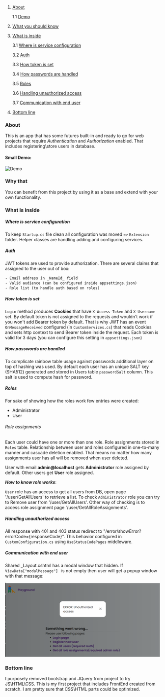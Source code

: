 1. [About](#About)

   1.1 [Demo](#Small-Demo)

2. [What you should know](#What-you-should-know)
3. [What is inside](#What-is-inside)

   3.1 [Where is service configuration](#Where-is-service-configuration)

   3.2 [Auth](#Auth)

   3.3 [How token is set](#How-token-is-set)

   3.4 [How passwords are handled](#How-passwords-are-handled)

   3.5 [Roles](#Roles)

   3.6 [Handling unauthorized access](#Handling-unauthorized-access)

   3.7 [Communication with end user](#Communication-with-end-user)

4. [Bottom line](#Bottom-line)

### About

This is an app that has some futures built-in and ready to go
for web projects that require _Authentication_ and _Authorization_ enabled.
That includes registering\store users in database.

#### Small Demo:

![Demo](readmeContent/playgroundDemo.gif)

### Why that

You can benefit from this project by using it as a base and extend
with your own functionality.

### What is inside

##### Where is service configuration

To keep `Startup.cs` file clean all configuration was moved `=>` `Extension`
folder. Helper classes are handling adding and configuring services.

##### Auth

JWT tokens are used to provide authorization. There are several claims that assigned to the user out of box:

```
- Email address in _NameId_ field
- Valid audience (can be configured inside appsettings.json)
- Role list (to handle auth based on roles)
```

##### How token is set

`Login` method produces **Cookies** that have `X-Access-Token` and `X-Username` set.
By default token is not assigned to the requests and wouldn't work if you won't
add Bearer token by default.
That is why JWT has an event `OnMessageReceived` configured (in `CustomServices.cs`) that
reads Cookies and sets http context to send Bearer token inside the request.
Each token is valid for 3 days (you can configure this setting in `appsettings.json`)

##### How passwords are handled

To complicate rainbow table usage against passwords additional layer on top of hashing was used.
By default each user has an unique SALT key (SHA512) generated and stored in Users table `passwordSalt` column. This salt is used to compute hash for password.

##### Roles

For sake of showing how the roles work few entries were created:

- Administrator
- User

###### Role assignments

Each user could have one or more than one role. Role assignments stored in `Roles` table. Relationship between user and roles configured in one-to-many manner and cascade deletion enabled. That means no matter how many assignments user has all will be removed when user deleted.

User with email **admin@localhost** gets **Administrator** role assigned by default.
Other users get **User** role assigned.

**_How to know role works_**:

`User` role has an access to get all users from DB, open page '/user/GetAllUsers' to retrieve a list. To check `Administrator` role you can try to Remove user from '/user/GetAllUsers'.
Other way of checking is to access role assignment page
'/user/GetAllRoleAssignments'.

##### Handling unauthorized access

All response with 401 and 403 status redirect to "/error/showError?errorCode={responseCode}".
This behavior configured in `CustomConfiguration.cs` using `UseStatusCodePages` middleware.

##### Communication with end user

Shared \_Layout.cshtml has a modal window that hidden. If `ViewData["modalMessage"] ` is not empty then user will get a popup window with that message:

![ModalMessage](readmeContent/modalWindow1.jpg?raw=true)

### Bottom line

I purposely removed bootstrap and JQuery from project to try JS\HTML\CSS.
This is my first project that includes FrontEnd created from scratch.
I am pretty sure that CSS\HTML parts could be optimized.
